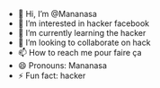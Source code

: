 - 👋 Hi, I’m @Mananasa
- 👀 I’m interested in hacker facebook
- 🌱 I’m currently learning the hacker
- 💞️ I’m looking to collaborate on hack
- 📫 How to reach me pour faire ça
- 😄 Pronouns: Mananasa
- ⚡ Fun fact: hacker

<!---
Mananasa/Mananasa is a ✨ special ✨ repository because its `README.md` (this file) appears on your GitHub profile.
You can click the Preview link to take a look at your changes.
--->
